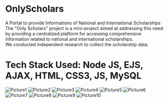 # OnlyScholars
A Portal to provide Informations of National and International Scholarships
<br>
The "Only Scholars" project is a mini-project aimed at addressing this need by providing a centralized 
platform for accessing comprehensive information related to national and international 
scholarships.
<br>
We conducted independent research to collect the scholarship data.
<br>
# Tech Stack Used: Node JS, EJS, AJAX, HTML, CSS3, JS, MySQL
![Picture1](https://github.com/krishachikka/OnlyScholars/assets/147174716/d7ade08c-6570-410f-914f-10865cfc449a)
![Picture2](https://github.com/krishachikka/OnlyScholars/assets/147174716/32e7635e-be00-4dca-a50f-c556d146af2a)
![Picture3](https://github.com/krishachikka/OnlyScholars/assets/147174716/4daeb9bc-b608-4f17-b752-bd4b6e8fb4fc)
![Picture4](https://github.com/krishachikka/OnlyScholars/assets/147174716/58997d62-b9a2-48d9-b8c8-d3f2f3277218)
![Picture5](https://github.com/krishachikka/OnlyScholars/assets/147174716/5f714ce2-7fae-4898-89a7-fb5ecd23a8a2)
![Picture6](https://github.com/krishachikka/OnlyScholars/assets/147174716/99caa558-4c64-4a6d-85a1-48ec971e041c)
![Picture7](https://github.com/krishachikka/OnlyScholars/assets/147174716/ab81c4ca-f98b-457e-b5cd-72097c92d2b0)
![Picture8](https://github.com/krishachikka/OnlyScholars/assets/147174716/0893baf7-681d-49ad-8247-6b3775d9f54a)
![Picture9](https://github.com/krishachikka/OnlyScholars/assets/147174716/a6a98f54-eba4-4e7f-a208-79993730b7fa)
![Picture10](https://github.com/krishachikka/OnlyScholars/assets/147174716/7158c2d6-a421-4388-8f5c-85977a9fb623)
